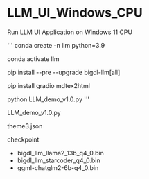 # LLM_UI_Windows_CPU
Run LLM UI Application on Windows 11 CPU 

'''
conda create -n llm python=3.9

conda activate llm

pip install --pre --upgrade bigdl-llm[all]

pip install gradio mdtex2html

python LLM_demo_v1.0.py
'''



LLM_demo_v1.0.py

theme3.json

checkpoint
-	bigdl_llm_llama2_13b_q4_0.bin
-	bigdl_llm_starcoder_q4_0.bin
-	ggml-chatglm2-6b-q4_0.bin
